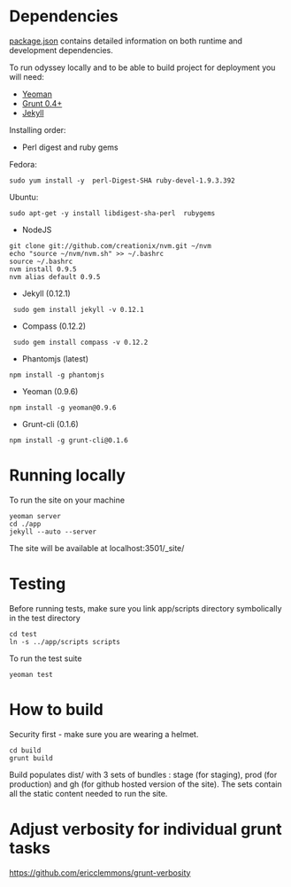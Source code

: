 Dependencies
=======

[package.json](https://github.com/codenvy/odyssey/blob/master/package.json) contains detailed information on both runtime and development dependencies.

To run odyssey locally and to be able to build project for deployment you will need:

- [Yeoman](http://yeoman.io/)
- [Grunt 0.4+](http://gruntjs.com/getting-started)
- [Jekyll](http://jekyllrb.com/)

Installing order:

- Perl digest and ruby gems

Fedora:

```
sudo yum install -y  perl-Digest-SHA ruby-devel-1.9.3.392
```

Ubuntu:

```
sudo apt-get -y install libdigest-sha-perl  rubygems
```

- NodeJS

```
git clone git://github.com/creationix/nvm.git ~/nvm
echo "source ~/nvm/nvm.sh" >> ~/.bashrc
source ~/.bashrc
nvm install 0.9.5
nvm alias default 0.9.5
```
- Jekyll (0.12.1)

```
 sudo gem install jekyll -v 0.12.1
```
- Compass (0.12.2)

```
 sudo gem install compass -v 0.12.2
```
- Phantomjs (latest)

```
npm install -g phantomjs
```
- Yeoman      (0.9.6)

```
npm install -g yeoman@0.9.6
```
- Grunt-cli (0.1.6)

```
npm install -g grunt-cli@0.1.6
```



Running locally
=======

To run the site on your machine

```
yeoman server
cd ./app
jekyll --auto --server
```

The site will be available at localhost:3501/_site/

Testing
========

Before running tests, make sure you link app/scripts directory symbolically in the test directory

```
cd test
ln -s ../app/scripts scripts
```

To run the test suite

```
yeoman test
```

How to build
=======

Security first - make sure you are wearing a helmet.

```
cd build
grunt build
```

Build populates dist/ with 3 sets of bundles : stage (for staging), prod (for production) and gh (for github hosted version of the site). The sets contain all the static content needed to run the site.

Adjust verbosity for individual grunt tasks
=======

https://github.com/ericclemmons/grunt-verbosity
